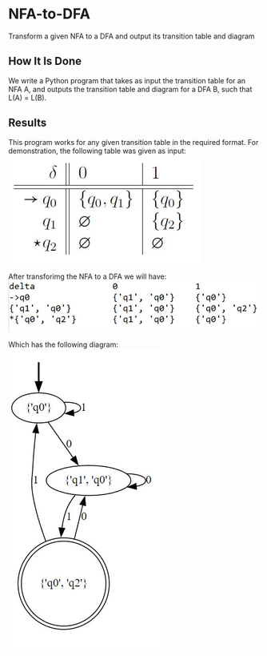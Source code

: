 # NFA-to-DFA
Transform a given NFA to a DFA and output its transition table and diagram

## How It Is Done
We write a Python program that takes as input the transition table for an NFA A, and outputs the transition table and diagram for a DFA B, such that L(A) = L(B).

## Results
This program works for any given transition table in the required format. For demonstration, the following table was given as input:
![given table](./inputTable.JPG)

After transforimg the NFA to a DFA we will have:
![DFA transitiontable](./OutputTransitionTable.JPG)

Which has the following diagram:
![DFA diagram](./outputTransitionDiagram.JPG)
